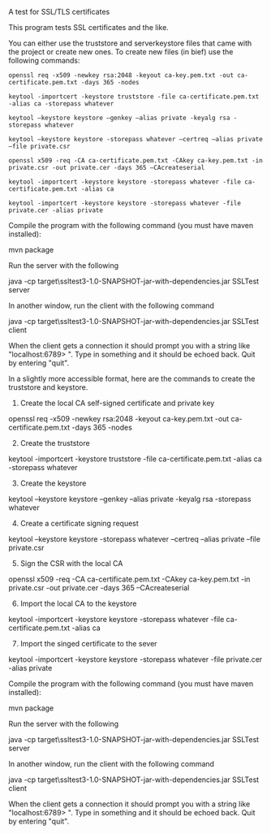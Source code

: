 A test for SSL/TLS certificates

This program tests SSL certificates and the like.

You can either use the truststore and serverkeystore files that came with the project
or create new ones.  To create new files (in bief) use the following commands:

`openssl req -x509 -newkey rsa:2048 -keyout ca-key.pem.txt -out ca-certificate.pem.txt -days 365 -nodes`

`keytool -importcert -keystore truststore -file ca-certificate.pem.txt -alias ca -storepass whatever`

`keytool –keystore keystore –genkey –alias private -keyalg rsa -storepass whatever`

`keytool –keystore keystore -storepass whatever –certreq –alias private –file private.csr`

`openssl x509 -req -CA ca-certificate.pem.txt -CAkey ca-key.pem.txt -in private.csr -out private.cer -days 365 –CAcreateserial`

`keytool -importcert -keystore keystore -storepass whatever -file ca-certificate.pem.txt -alias ca`

`keytool -importcert -keystore keystore -storepass whatever -file private.cer -alias private`

Compile the program with the following command (you must have maven installed):

mvn package

Run the server with the following

java -cp target\ssltest3-1.0-SNAPSHOT-jar-with-dependencies.jar SSLTest server

In another window, run the client with the following command

java -cp target\ssltest3-1.0-SNAPSHOT-jar-with-dependencies.jar SSLTest client

When the client gets a connection it should prompt you with a string like "localhost:6789> ".  Type in something and it should be echoed back.  Quit by entering "quit".

In a slightly more accessible format, here are the commands to create the truststore and keystore.

1) Create the local CA self-signed certificate and private key

openssl req -x509 -newkey rsa:2048 -keyout ca-key.pem.txt -out ca-certificate.pem.txt -days 365 -nodes

2) Create the truststore

keytool -importcert -keystore truststore -file ca-certificate.pem.txt -alias ca  -storepass whatever

3) Create the keystore

keytool –keystore keystore –genkey –alias private -keyalg rsa -storepass whatever

4) Create a certificate signing request

keytool –keystore keystore -storepass whatever –certreq –alias private –file private.csr

5) Sign the CSR with the local CA

openssl x509 -req -CA ca-certificate.pem.txt -CAkey ca-key.pem.txt -in private.csr -out private.cer -days 365 –CAcreateserial

6) Import the local CA to the keystore

keytool -importcert -keystore keystore -storepass whatever -file ca-certificate.pem.txt -alias ca

7) Import the singed certificate to the sever

keytool -importcert -keystore keystore -storepass whatever -file private.cer -alias private

Compile the program with the following command (you must have maven installed):

mvn package

Run the server with the following

java -cp target\ssltest3-1.0-SNAPSHOT-jar-with-dependencies.jar SSLTest server

In another window, run the client with the following command

java -cp target\ssltest3-1.0-SNAPSHOT-jar-with-dependencies.jar SSLTest client

When the client gets a connection it should prompt you with a string like "localhost:6789> ".  Type in something and it should be echoed back.  Quit by entering "quit".
